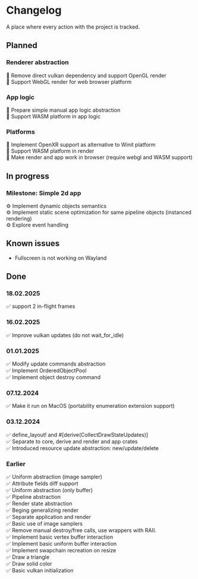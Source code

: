 # Changelog
A place where every action with the project is tracked.

## Planned
### Renderer abstraction
🔨 Remove direct vulkan dependency and support OpenGL render  
🔨 Support WebGL render for web browser platform  

### App logic
🔨 Prepare simple manual app logic abstraction  
🔨 Support WASM platform in app logic  

### Platforms
🔨 Implement OpenXR support as alternative to Winit platform  
🔨 Support WASM platform in render  
🔨 Make render and app work in browser (require webgl and WASM support)  

## In progress
### Milestone: **Simple 2d app**
⚙️ Implement dynamic objects semantics  
⚙️ Implement static scene optimization for same pipeline objects (instanced rendering)  
⚙️ Explore event handling

## Known issues
- Fullscreen is not working on Wayland

## Done
### 18.02.2025
✅ support 2 in-flight frames

### 16.02.2025
✅ Improve vulkan updates (do not wait_for_idle)

### 01.01.2025
✅ Modify update commands abstraction  
✅ Implement OrderedObjectPool  
✅ Implement object destroy command  

### 07.12.2024
✅ Make it run on MacOS (portability enumeration extension support)  

### 03.12.2024
✅ define_layout! and #[derive(CollectDrawStateUpdates)]  
✅ Separate to core, derive and render and app crates  
✅ Introduced resource update abstraction: new/update/delete  

### Earlier
✅ Uniform abstraction (image sampler)  
✅ Attribute fields diff support  
✅ Uniform abstraction (only buffer)  
✅ Pipeline abstraction  
✅ Render state abstraction  
✅ Beging generalizing render  
✅ Separate application and render  
✅ Basic use of image samplers  
✅ Remove manual destroy/free calls, use wrappers with RAII.  
✅ Implement basic vertex buffer interaction  
✅ Implement basic uniform buffer interaction  
✅ Implement swapchain recreation on resize  
✅ Draw a triangle  
✅ Draw solid color  
✅ Basic vulkan initialization 